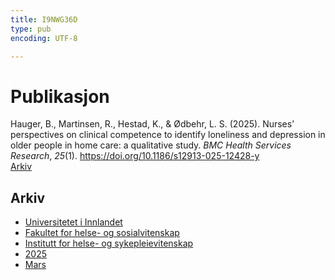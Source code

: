 ```yaml
---
title: I9NWG36D
type: pub
encoding: UTF-8

---
```

<h1>Publikasjon</h1>
<article id="csl-bib-container-I9NWG36D" class="csl-bib-container">
  <div class="csl-bib-body"> <div class="csl-entry">Hauger, B., Martinsen, R., Hestad, K., &#38; Ødbehr, L. S. (2025). Nurses’ perspectives on clinical competence to identify loneliness and depression in older people in home care: a qualitative study. <i>BMC Health Services Research</i>, <i>25</i>(1). <a href="https://doi.org/10.1186/s12913-025-12428-y">https://doi.org/10.1186/s12913-025-12428-y</a></div> </div>
  <div class="csl-bib-buttons">
    <a href="#taxonomy-article-I9NWG36D" alt="archive" class="csl-bib-button">Arkiv</a>
  </div>
  <div id="csl-bib-meta-container-I9NWG36D"></div>
</article>
<div id="csl-bib-meta-I9NWG36D" class="csl-bib-meta">
  <article id="taxonomy-article-I9NWG36D" class="taxonomy-article">
    <h1>Arkiv</h1>
    <ul>
      <li><a href="{{< params subfolder >}}nn/archive/?key=3DCRN523">Universitetet i Innlandet</a></li>
      <li><a href="{{< params subfolder >}}nn/archive/?key=IDKFS3MX">Fakultet for helse- og sosialvitenskap</a></li>
      <li><a href="{{< params subfolder >}}nn/archive/?key=GTV4ECMZ">Institutt for helse- og sykepleievitenskap</a></li>
      <li><a href="{{< params subfolder >}}nn/archive/?key=EHIJJCSL">2025</a></li>
      <li><a href="{{< params subfolder >}}nn/archive/?key=QP5YXZP8">Mars</a></li>
    </ul>
  </article>
</div>
